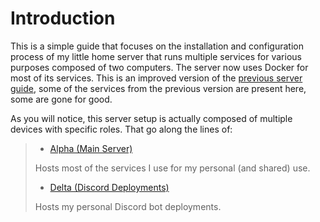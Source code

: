 # Introduction

This is a simple guide that focuses on the installation and configuration process of my little home server that runs multiple services for various purposes composed of two computers. The server now uses Docker for most of its services. This is an improved version of the [previous server guide](https://moonstar-x.dev/old-server-setup), some of the services from the previous version are present here, some are gone for good.

As you will notice, this server setup is actually composed of multiple devices with specific roles. That go along the lines of:

> * [Alpha (Main Server)](./servers/alpha/setting-up/index.md)
>
> Hosts most of the services I use for my personal (and shared) use.
>
> * [Delta (Discord Deployments)](./servers/delta/setting-up/index.md)
>
> Hosts my personal Discord bot deployments.
